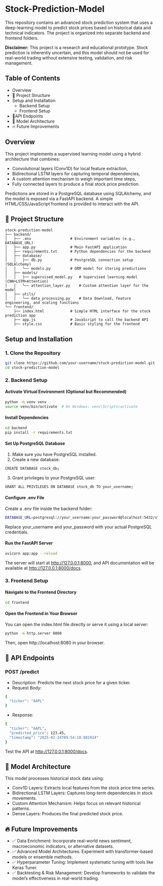 # Stock-Prediction-Model

This repository contains an advanced stock prediction system that uses a deep-learning model to predict stock prices based on historical data and technical indicators. The project is organized into separate backend and frontend folders.

**Disclaimer:** This project is a research and educational prototype. Stock prediction is inherently uncertain, and this model should not be used for real-world trading without extensive testing, validation, and risk management.

## Table of Contents

- Overview
- 📁 Project Structure
- Setup and Installation
  - Backend Setup
  - Frontend Setup
- 🎯API Endpoints
- 📌 Model Architecture
- 🔥 Future Improvements

## Overview

This project implements a supervised learning model using a hybrid architecture that combines:
- Convolutional layers (Conv1D) for local feature extraction,
- Bidirectional LSTM layers for capturing temporal dependencies,
- A custom attention mechanism to weigh important time steps,
- Fully connected layers to produce a final stock price prediction.

Predictions are stored in a PostgreSQL database using SQLAlchemy, and the model is exposed via a FastAPI backend. A simple HTML/CSS/JavaScript frontend is provided to interact with the API.

## 📁 Project Structure
```
stock-prediction-model
├── backend/
│   ├── .env                  # Environment variables (e.g., DATABASE_URL)
│   ├── app.py                # Main FastAPI application
│   ├── requirements.txt      # Python dependencies for the backend
│   ├── database/
│   │   ├── db.py             # PostgreSQL connection setup (SQLAlchemy)
│   │   └── models.py         # ORM model for storing predictions
│   ├── models/
│   │   ├── supervised_model.py   # Supervised learning model (CNN+LSTM+Attention)
│   │   └── attention_layer.py    # Custom attention layer for the model
│   ├── utils/
│   │   └── data_processing.py    # Data download, feature engineering, and scaling functions
└── frontend/
    ├── index.html            # Simple HTML interface for the stock prediction app
    ├── app.js                # JavaScript to call the backend API
    ├── style.css             # Basic styling for the frontend
```

## Setup and Installation

### **1. Clone the Repository**

```bash
git clone https://github.com/your-username/stock-prediction-model.git
cd stock-prediction-model
```

### **2. Backend Setup**

#### Activate Virtual Environment (Optional but Recommended)

```bash
python -m venv venv
source venv/bin/activate  # On Windows: venv\Scripts\activate
```

#### Install Dependencies

```bash
cd backend
pip install -r requirements.txt
```

#### Set Up PostgreSQL Database

1. Make sure you have PostgreSQL installed.
2. Create a new database:
```bash
CREATE DATABASE stock_db;
```
3. Grant privileges to your PostgreSQL user:
```bash
GRANT ALL PRIVILEGES ON DATABASE stock_db TO your_username;
```
#### Configure .env File

Create a .env file inside the backend folder:

```bash
DATABASE_URL=postgresql://your_username:your_password@localhost:5432/stock_db
```
Replace your_username and your_password with your actual PostgreSQL credentials.

#### Run the FastAPI Server
```bash
uvicorn app:app --reload
```

The server will start at http://127.0.0.1:8000, and API documentation will be available at http://127.0.0.1:8000/docs.

### **3. Frontend Setup**

#### Navigate to the Frontend Directory
```bash
cd frontend
```

#### Open the Frontend in Your Browser
You can open the index.html file directly or serve it using a local server:
```bash
python -m http.server 8080
```

Then, open http://localhost:8080 in your browser.
 
## 🎯 API Endpoints

### **POST /predict**
- Description: Predicts the next stock price for a given ticker.
- Request Body:

```bash
{
  "ticker": "AAPL"
}
```
- Response:
```bash
{
  "ticker": "AAPL",
  "predicted_price": 123.45,
  "timestamp": "2025-02-24T09:54:10.081924"
}
```
Test the API at http://127.0.0.1:8000/docs.  

## 📌 Model Architecture

This model processes historical stock data using:
- Conv1D Layers: Extracts local features from the stock price time series.
- Bidirectional LSTM Layers: Captures long-term dependencies in stock movements.
- Custom Attention Mechanism: Helps focus on relevant historical patterns.
- Dense Layers: Produces the final predicted stock price.

## 🔥 Future Improvements

- ✅ Data Enrichment: Incorporate real-world news sentiment, macroeconomic indicators, or alternative datasets.
- ✅ Advanced Model Architectures: Experiment with transformer-based models or ensemble methods.
- ✅ Hyperparameter Tuning: Implement systematic tuning with tools like Keras Tuner.
- ✅ Backtesting & Risk Management: Develop frameworks to validate the model’s effectiveness in real-world trading.
